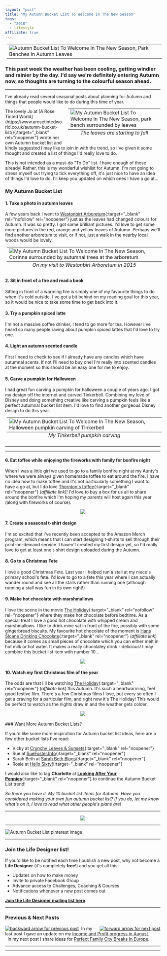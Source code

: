 ```yaml
---
layout: "post"
title: "My Autumn Bucket List To Welcome In The New Season"
tags:
  - "2018"
  - lifestyle
affiliate: true
---
```

<center>
<table class="image" style="margin: 5px 5px 5px 5px; float: none;">
<tr><td><img src="/i/2018/lifestyle/autumn-bucket-list-1.png" alt="Autumn Bucket List To Welcome In The New Season, Park Benches In Autumn Leaves"></td></tr>
</table>
</center>

### This past week the weather has been cooling, getting windier and rainier by the day. I'd say we're definitely entering Autumn now, so thoughts are turning to the colourful season ahead.

***

I've already read several seasonal posts about planning for Autumn and things that people would like to do during this time of year.
<center>
<table class="image" style="width: 300px; margin: 0px 0px 5px 15px; float: right;">
<caption align="bottom" style="text-align: center"><i>The leaves are starting to fall</i></caption>
<tr><td><img src="/i/2018/lifestyle/autumn-bucket-list-2.jpg" alt="My Autumn Bucket List To Welcome In The New Season, park bench surrounded by leaves"></td></tr>
</table>
</center>
The lovely Jo at [A Rose Tinted World](https://www.arosetintedworld.co.uk/autumn-bucket-list/){:target="_blank" rel="noopener"} wrote her own Autumn bucket list and kindly suggested I may like to join in with the trend, so I've given it some thought and created a list of things I'd really love to do. 

This is not intended as a must-do "To Do" list. I have enough of those already! Rather, this is my wonderful wishlist for Autumn. I'm not going to stress myself out trying to tick everything off, it's just nice to have an idea of things I'd love to do. I'll keep you updated on which ones I have a go at...


### My Autumn Bucket List

#### 1. Take a photo in autumn leaves
A few years back I went to [Westonbirt Arboretum](https://www.forestry.gov.uk/forestry/infd-8j9ce8){:target="_blank" rel="nofollow" rel="noopener"} just as the leaves had changed colours for Autumn. It was so pretty. I got some brilliant pictures. I'd love to get some more pictures in the red, orange and yellow leaves of Autumn. Perhaps we'll find another arboretum to visit, or if not, just a walk in the nearby local woods would be lovely.
<center>
<table class="image" style="margin: 5px 5px 5px 5px; float: none;">
<caption align="bottom" style="text-align: center"><i>On my visit to Westonbirt Arboretum in 2015</i></caption>
<tr><td><img src="/i/2018/lifestyle/autumn-bucket-list-3.jpg" alt="My Autumn Bucket List To Welcome In The New Season, Corinna surrounded by autumnal trees at the arboretum"></td></tr>
</table>
</center>


#### 2. Sit in front of a fire and read a book
Sitting in front of a warming fire is simply one of my favourite things to do when it's cold outside. I've got a bit behind on my reading goal for this year, so it would be nice to take some time to get back into it.

#### 3. Try a pumpkin spiced latte
I'm not a massive coffee drinker, I tend to go more for tea. However I've heard so many people raving about pumpkin spiced lattes that I'd love to try one.

#### 4. Light an autumn scented candle
First I need to check to see if I already have any candles which have autumnal scents. If not I'll need to buy one! I'm really into scented candles at the moment so this should be an easy one for me to enjoy.

#### 5. Carve a pumpkin for Halloween
I had great fun carving a pumpkin for halloween a couple of years ago. I got my design off the internet and carved Tinkerbell. Combining my love of Disney and doing something creative like carving a pumpkin feels like a perfect autumnal bucket list item. I'd love to find another gorgeous Disney design to do this year.
<center>
<table class="image" style="margin: 5px 5px 5px 5px; float: none;">
<caption align="bottom" style="text-align: center"><i>My Tinkerbell pumpkin carving</i></caption>
<tr><td><img src="/i/2018/lifestyle/autumn-bucket-list-4.jpg" alt="My Autumn Bucket List To Welcome In The New Season, Halloween pumpkin carving of Tinkerbell"></td></tr>
</table>
</center>

***

<!-- START ADVERTISER: DLP -->
<script type="text/javascript">
var uri = 'https://impgb.tradedoubler.com/imp?type(img)g(23203088)a(3052184)' + new String (Math.random()).substring (2, 11);
document.write('<a href="https://clkuk.tradedoubler.com/click?p=8854&a=3052184&g=23203088" target="_BLANK"><img src="'+uri+'" border=0></a>');
</script>
<!-- END ADVERTISER: DLP -->

*** 

#### 6. Eat toffee while enjoying the fireworks with family for bonfire night
When I was a little girl we used to go to a family bonfire night at my Aunty's where we were always given homemade toffee to eat around the fire. I have no idea how to make toffee and it's not particularly something I want to have a go at, but I do love [Thornton's toffee](https://amzn.to/2OIsIUc){:target="_blank" rel="noopener"} (<i>affiliate link</i>)! I'd love to buy a box for us all to share around the bonfire which I'm hoping my parents will host again this year (along with fireworks of course).
<center>
<a target="_blank"  href="https://www.amazon.co.uk/gp/product/B00P901CLC/ref=as_li_tl?ie=UTF8&camp=1634&creative=6738&creativeASIN=B00P901CLC&linkCode=as2&tag=ild0b-21&linkId=7240c7da4dc83c7b39aedeb72c920473"><img border="0" src="//ws-eu.amazon-adsystem.com/widgets/q?_encoding=UTF8&MarketPlace=GB&ASIN=B00P901CLC&ServiceVersion=20070822&ID=AsinImage&WS=1&Format=_SL250_&tag=ild0b-21" ></a><img src="//ir-uk.amazon-adsystem.com/e/ir?t=ild0b-21&l=am2&o=2&a=B00P901CLC" width="1" height="1" border="0" alt="" style="border:none !important; margin:0px !important;" />
</center>

#### 7. Create a seasonal t-shirt design
I'm so excited that I've recently been accepted to the Amazon Merch program, which means that I can start designing t-shirts to sell through their print-on-demand service. I haven't created my first design yet, so I'd really love to get at least one t-shirt design uploaded during the Autumn.

#### 8. Go to a Christmas Fete
I love a good Christmas Fete. Last year I helped run a stall at my niece's primary school's fete. I'd love to go to a fete this year where I can actually wander round and see all the stalls rather than running one (although running a stall was fun in its own right!)

#### 9. Make hot chocolate with marshmallows
I love the scene in the movie [The Holiday](https://www.imdb.com/title/tt0457939/){:target="_blank" rel="nofollow" rel="noopener"} where they make hot chocolate before bedtime. As a special treat I love a good hot chocolate with whipped cream and marshmallows. I like to drink mine sat in front of the fire, possibly with some gingerbread biscuits. My favourite hot chocolate of the moment is [Hans Sloane Drinking Chocolate](https://amzn.to/2zoeYst){:target="_blank" rel="noopener"} (<i>affiliate link</i>) because it comes as small pieces of chocolate which you can either melt in hot milk or hot water. It makes a really chocolatey drink - delicious!  I may combine this bucket list item with number 10...
<center>
<a target="_blank"  href="https://www.amazon.co.uk/gp/product/B00MXY19XS/ref=as_li_tl?ie=UTF8&camp=1634&creative=6738&creativeASIN=B00MXY19XS&linkCode=as2&tag=ild0b-21&linkId=d89d6445f3a5eff9f5d945b5c1471ed6"><img border="0" src="//ws-eu.amazon-adsystem.com/widgets/q?_encoding=UTF8&MarketPlace=GB&ASIN=B00MXY19XS&ServiceVersion=20070822&ID=AsinImage&WS=1&Format=_SL250_&tag=ild0b-21" ></a><img src="//ir-uk.amazon-adsystem.com/e/ir?t=ild0b-21&l=am2&o=2&a=B00MXY19XS" width="1" height="1" border="0" alt="" style="border:none !important; margin:0px !important;" />
</center>

#### 10. Watch my first Christmas film of the year
The odds are that I'll be watching [The Holiday](https://amzn.to/2NyM0iu){:target="_blank" rel="noopener"} (<i>affiliate link</i>) this Autumn. It's such a heartwarming, feel good festive film. There's a few Christmas films I love, but every so often I get a craving for a particular film, and right now it's The Holiday! This would be perfect to watch as the nights draw in and the weather gets colder.
<center>
<a target="_blank"  href="https://www.amazon.co.uk/gp/product/B00IK7H6R0/ref=as_li_tl?ie=UTF8&camp=1634&creative=6738&creativeASIN=B00IK7H6R0&linkCode=as2&tag=ild0b-21&linkId=f71760a000aaf3da21bd468d1b0f353d"><img border="0" src="//ws-eu.amazon-adsystem.com/widgets/q?_encoding=UTF8&MarketPlace=GB&ASIN=B00IK7H6R0&ServiceVersion=20070822&ID=AsinImage&WS=1&Format=_SL250_&tag=ild0b-21" ></a><img src="//ir-uk.amazon-adsystem.com/e/ir?t=ild0b-21&l=am2&o=2&a=B00IK7H6R0" width="1" height="1" border="0" alt="" style="border:none !important; margin:0px !important;" />
</center>

<br>
### Want More Autumn Bucket Lists?

If you'd like some more inspiration for Autumn bucket list ideas, here are a few other bucket lists I've read:

- Vicky at [Crunchy Leaves & Sunsets](https://www.crunchyleavesandsunsets.co.uk/autumn-bucket-list/){:target="_blank" rel="noopener"}
- Sue at [SueFoster.Info](https://suefoster.info/autumn-bucket-list){:target="_blank" rel="noopener"}
- Sarah Beth at [Sarah Beth Blogs](https://sarahbethblogs.co.uk/our-autumn-bucket-list/){:target="_blank" rel="noopener"}
- Rosie at [Hello Sixty!](http://www.hellosixty.com/my-autumn-bucket-list/){:target="_blank" rel="noopener"}

I would also like to tag **Charlotte** at [**Looking After Your Pennies**](https://lookingafteryourpennies.com/){:target="_blank" rel="noopener"} to continue the Autumn Bucket List trend!


*So there you have it. My 10 bucket list items for Autumn. Have you considered making your own fun autumn bucket list? If you do, let me know what's on it, I love to read what other people's plans are!*

***

<!-- START ADVERTISER: Travelzoo from awin.com -->
<center>
<a href="https://www.awin1.com/cread.php?s=1009233&v=5833&q=315801&r=452089">
    <img src="https://www.awin1.com/cshow.php?s=1009233&v=5833&q=315801&r=452089" border="0">
</a>
</center>

<!-- END ADVERTISER: Travelzoo from awin.com -->

***

![Autumn Bucket List pinterest image](/i/2018/lifestyle/autumn-bucket-list-pin.png)

***

### Join the Life Designer list!

If you'd like to be notified each time I publish a new post, why not become a <b>Life Designer</b> (it's completely <b>free</b>!) and you get all this:

- Updates on how to make money
- Invite to private Facebook Group
- Advance access to Challenges, Coaching & Courses
- Notifications whenever a new post comes out

[**Join the Life Designer mailing list here**](/signup/signup_page).

***

### Previous & Next Posts

<a href="/posts/august-2018-income-report.html" style="float: left"><img src='/i/backward.png' alt='backward arrow for previous post' /></a> &nbsp;
<a href="/posts/perfect-family-city-breaks-in-europe-this-autumn.html" style="float: right"><img src='/i/forward.png' alt='forward arrow for next post' /></a>
In my last post I gave an update on my [Income and Profit progress in August](/posts/august-2018-income-report.html).<br>
&nbsp;&nbsp;In my next post I share ideas for
[Perfect Family City Breaks In Europe](/posts/perfect-family-city-breaks-in-europe-this-autumn.html).
<br>

***

<!-- START ADVERTISER: DLP -->
<script type="text/javascript">
var uri = 'https://impgb.tradedoubler.com/imp?type(img)g(23203088)a(3052184)' + new String (Math.random()).substring (2, 11);
document.write('<a href="https://clkuk.tradedoubler.com/click?p=8854&a=3052184&g=23203088" target="_BLANK"><img src="'+uri+'" border=0></a>');
</script>
<!-- END ADVERTISER: DLP -->

***


